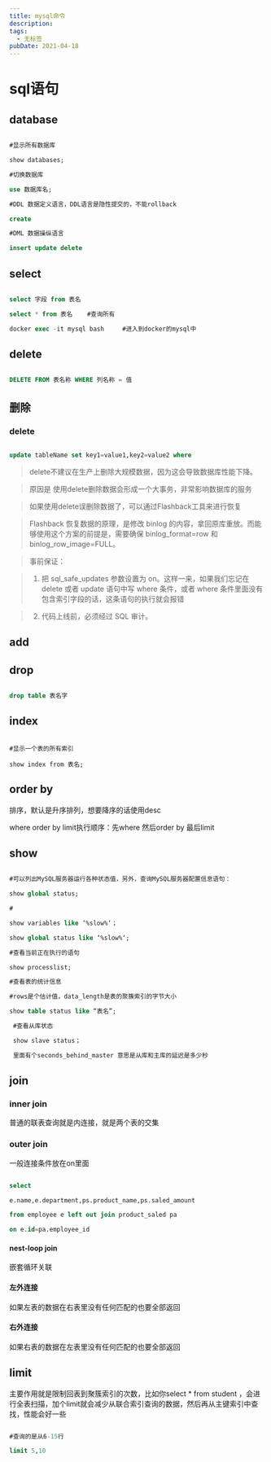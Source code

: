 ```yaml
---
title: mysql命令
description: 
tags:
  - 无标签
pubDate: 2021-04-18
---
```



# sql语句



<!-- more -->



## database



```SQL

#显示所有数据库

show databases;

#切换数据库

use 数据库名;

#DDL 数据定义语言，DDL语言是隐性提交的，不能rollback

create

#DML 数据操纵语言

insert update delete

```



## select



```SQL

select 字段 from 表名

select * from 表名    #查询所有

docker exec -it mysql bash     #进入到docker的mysql中

```



## delete



```SQL

DELETE FROM 表名称 WHERE 列名称 = 值

```



## 删除



### delete



```SQL

update tableName set key1=value1,key2=value2 where 

```



> delete不建议在生产上删除大规模数据，因为这会导致数据库性能下降。

>

> 原因是 使用delete删除数据会形成一个大事务，非常影响数据库的服务

>

> 如果使用delete误删除数据了，可以通过Flashback工具来进行恢复

>

> Flashback 恢复数据的原理，是修改 binlog 的内容，拿回原库重放。而能够使用这个方案的前提是，需要确保 binlog_format=row 和 binlog_row_image=FULL。

>

> 事前保证：

>

> 1. 把 sql_safe_updates 参数设置为 on。这样一来，如果我们忘记在 delete 或者 update 语句中写 where 条件，或者 where 条件里面没有包含索引字段的话，这条语句的执行就会报错

> 2. 代码上线前，必须经过 SQL 审计。



## add



## drop



```sql

drop table 表名字

```







## index



```text

#显示一个表的所有索引

show index from 表名;

```



## order by



排序，默认是升序排列，想要降序的话使用desc



where order by limit执行顺序：先where 然后order by 最后limit



## show



```SQL

#可以列出MySQL服务器运行各种状态值，另外，查询MySQL服务器配置信息语句：

show global status;

#

show variables like ‘%slow%‘；

show global status like ‘%slow%‘;

#查看当前正在执行的语句

show processlist;

#查看表的统计信息

#rows是个估计值，data_length是表的聚簇索引的字节大小

show table status like “表名”; 

 #查看从库状态

 show slave status；

 里面有个seconds_behind_master 意思是从库和主库的延迟是多少秒

```



## join



### inner join



普通的联表查询就是内连接，就是两个表的交集



### outer join



一般连接条件放在on里面



```SQL

select 

e.name,e.department,ps.product_name,ps.saled_amount

from employee e left out join product_saled pa

on e.id=pa.employee_id 

```



#### nest-loop join



嵌套循环关联



#### 左外连接



如果左表的数据在右表里没有任何匹配的也要全部返回



#### 右外连接



如果右表的数据在左表里没有任何匹配的也要全部返回



## limit



主要作用就是限制回表到聚簇索引的次数，比如你select * from student ，会进行全表扫描，加个limit就会减少从联合索引查询的数据，然后再从主键索引中查找，性能会好一些



```SQL

#查询的是从6-15行

limit 5,10

```